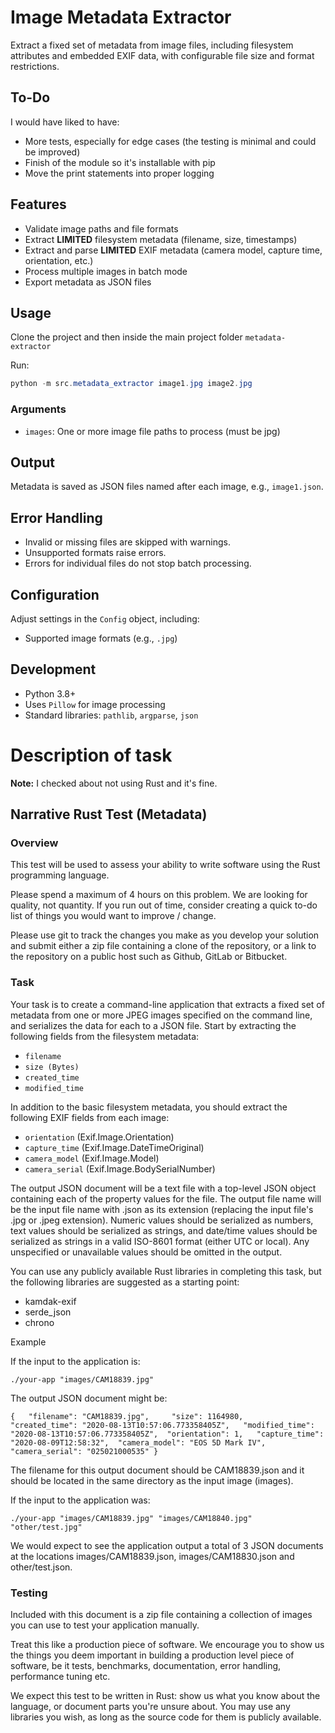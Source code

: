 # Image Metadata Extractor

Extract a fixed set of metadata from image files, including filesystem attributes and embedded EXIF data, with configurable file size and format restrictions.

## To-Do

I would have liked to have: 

- More tests, especially for edge cases (the testing is minimal and could be improved)
- Finish of the module so it's installable with pip 
- Move the print statements into proper logging

## Features

* Validate image paths and file formats
* Extract **LIMITED** filesystem metadata (filename, size, timestamps)
* Extract and parse **LIMITED** EXIF metadata (camera model, capture time, orientation, etc.)
* Process multiple images in batch mode
* Export metadata as JSON files

## Usage

Clone the project and then inside the main project folder `metadata-extractor`

Run:

```powershell
python -m src.metadata_extractor image1.jpg image2.jpg
```

### Arguments

* `images`: One or more image file paths to process (must be jpg)

## Output

Metadata is saved as JSON files named after each image, e.g., `image1.json`.

## Error Handling

* Invalid or missing files are skipped with warnings.
* Unsupported formats raise errors.
* Errors for individual files do not stop batch processing.

## Configuration

Adjust settings in the `Config` object, including:

* Supported image formats (e.g., `.jpg`)

## Development

* Python 3.8+
* Uses `Pillow` for image processing
* Standard libraries: `pathlib`, `argparse`, `json`

# Description of task

**Note:** I checked about not using Rust and it's fine.

## Narrative Rust Test (Metadata)

### Overview

This test will be used to assess your ability to write software using the Rust programming language.

Please spend a maximum of 4 hours on this problem. We are looking for quality, not quantity. If you run out of time, consider creating a quick to-do list of things you would want to improve / change.

Please use git to track the changes you make as you develop your solution and submit either a zip file containing a clone of the repository, or a link to the repository on a public host such as Github, GitLab or Bitbucket.

### Task

Your task is to create a command-line application that extracts a fixed set of metadata from one or more JPEG images specified on the command line, and serializes the data for each to a JSON file. Start by extracting the following fields from the filesystem metadata:

- `filename`
- `size (Bytes)`
- `created_time`
- `modified_time`

In addition to the basic filesystem metadata, you should extract the following EXIF fields from each image:

- `orientation` (Exif.Image.Orientation)
- `capture_time` (Exif.Image.DateTimeOriginal)
- `camera_model` (Exif.Image.Model)
- `camera_serial` (Exif.Image.BodySerialNumber)

The output JSON document will be a text file with a top-level JSON object containing each of the property values for the file. The output file name will be the input file name with .json as its extension (replacing the input file's .jpg or .jpeg extension). Numeric values should be serialized as numbers, text values should be serialized as strings, and date/time values should be serialized as strings in a valid ISO-8601 format (either UTC or local). Any unspecified or unavailable values should be omitted in the output.

You can use any publicly available Rust libraries in completing this task, but the following libraries are suggested as a starting point:

- kamdak-exif
- serde_json
- chrono

Example

If the input to the application is:

```
./your-app "images/CAM18839.jpg" 
```

The output JSON document might be:

```
{ 	"filename": "CAM18839.jpg", 	"size": 1164980, 	"created_time": "2020-08-13T10:57:06.773358405Z", 	"modified_time": "2020-08-13T10:57:06.773358405Z", 	"orientation": 1, 	"capture_time": "2020-08-09T12:58:32", 	"camera_model": "EOS 5D Mark IV", 	"camera_serial": "025021000535" } 
```

The filename for this output document should be CAM18839.json and it should be located in the same directory as the input image (images).

If the input to the application was:

```
./your-app "images/CAM18839.jpg" "images/CAM18840.jpg" "other/test.jpg" 
```

We would expect to see the application output a total of 3 JSON documents at the locations images/CAM18839.json, images/CAM18830.json and other/test.json.

### Testing

Included with this document is a zip file containing a collection of images you can use to test your application manually.

Treat this like a production piece of software. We encourage you to show us the things you deem important in building a production level piece of software, be it tests, benchmarks, documentation, error handling, performance tuning etc.

We expect this test to be written in Rust: show us what you know about the language, or document parts you're unsure about. You may use any libraries you wish, as long as the source code for them is publicly available.

